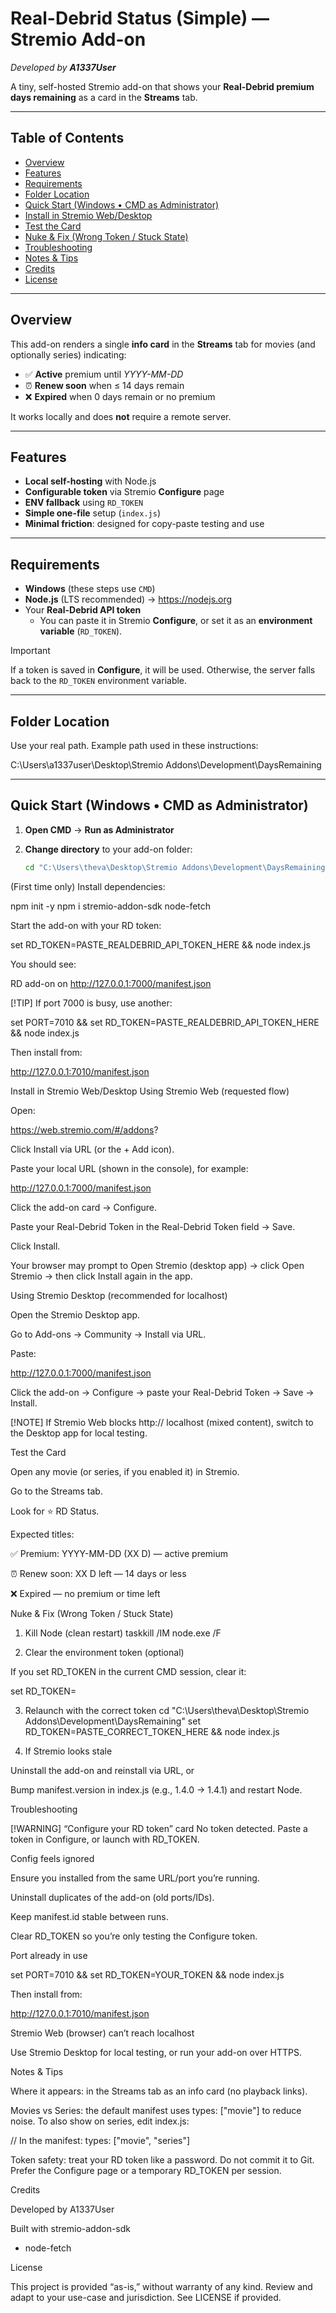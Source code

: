 # Real-Debrid Status (Simple) — Stremio Add-on
*Developed by **A1337User***  

A tiny, self-hosted Stremio add-on that shows your **Real-Debrid premium days remaining** as a card in the **Streams** tab.

---

## Table of Contents
- [Overview](#overview)
- [Features](#features)
- [Requirements](#requirements)
- [Folder Location](#folder-location)
- [Quick Start (Windows • CMD as Administrator)](#quick-start-windows--cmd-as-administrator)
- [Install in Stremio Web/Desktop](#install-in-stremio-webdesktop)
- [Test the Card](#test-the-card)
- [Nuke & Fix (Wrong Token / Stuck State)](#nuke--fix-wrong-token--stuck-state)
- [Troubleshooting](#troubleshooting)
- [Notes & Tips](#notes--tips)
- [Credits](#credits)
- [License](#license)

---

## Overview
This add-on renders a single **info card** in the **Streams** tab for movies (and optionally series) indicating:
- ✅ **Active** premium until *YYYY-MM-DD*  
- ⏰ **Renew soon** when ≤ 14 days remain  
- ❌ **Expired** when 0 days remain or no premium

It works locally and does **not** require a remote server.

---

## Features
- **Local self-hosting** with Node.js
- **Configurable token** via Stremio **Configure** page
- **ENV fallback** using `RD_TOKEN`
- **Simple one-file** setup (`index.js`)
- **Minimal friction**: designed for copy-paste testing and use

---

## Requirements
- **Windows** (these steps use `CMD`)
- **Node.js** (LTS recommended) → https://nodejs.org
- Your **Real-Debrid API token**
  - You can paste it in Stremio **Configure**, or set it as an **environment variable** (`RD_TOKEN`).

> [!IMPORTANT]
> If a token is saved in **Configure**, it will be used. Otherwise, the server falls back to the `RD_TOKEN` environment variable.

---

## Folder Location
Use your real path. Example path used in these instructions:

C:\Users\a1337user\Desktop\Stremio Addons\Development\DaysRemaining


---

## Quick Start (Windows • CMD as Administrator)

1. **Open CMD** → **Run as Administrator**

2. **Change directory** to your add-on folder:
   ```cmd
   cd "C:\Users\theva\Desktop\Stremio Addons\Development\DaysRemaining"

(First time only) Install dependencies:

npm init -y
npm i stremio-addon-sdk node-fetch


Start the add-on with your RD token:

set RD_TOKEN=PASTE_REALDEBRID_API_TOKEN_HERE && node index.js


You should see:

RD add-on on http://127.0.0.1:7000/manifest.json


[!TIP]
If port 7000 is busy, use another:

set PORT=7010 && set RD_TOKEN=PASTE_REALDEBRID_API_TOKEN_HERE && node index.js


Then install from:

http://127.0.0.1:7010/manifest.json

Install in Stremio Web/Desktop
Using Stremio Web (requested flow)

Open:

https://web.stremio.com/#/addons?


Click Install via URL (or the + Add icon).

Paste your local URL (shown in the console), for example:

http://127.0.0.1:7000/manifest.json


Click the add-on card → Configure.

Paste your Real-Debrid Token in the Real-Debrid Token field → Save.

Click Install.

Your browser may prompt to Open Stremio (desktop app) → click Open Stremio → then click Install again in the app.

Using Stremio Desktop (recommended for localhost)

Open the Stremio Desktop app.

Go to Add-ons → Community → Install via URL.

Paste:

http://127.0.0.1:7000/manifest.json


Click the add-on → Configure → paste your Real-Debrid Token → Save → Install.

[!NOTE]
If Stremio Web blocks http:// localhost (mixed content), switch to the Desktop app for local testing.

Test the Card

Open any movie (or series, if you enabled it) in Stremio.

Go to the Streams tab.

Look for ⭐ RD Status.

Expected titles:

✅ Premium: YYYY-MM-DD (XX D) — active premium

⏰ Renew soon: XX D left — 14 days or less

❌ Expired — no premium or time left

Nuke & Fix (Wrong Token / Stuck State)
1) Kill Node (clean restart)
taskkill /IM node.exe /F

2) Clear the environment token (optional)

If you set RD_TOKEN in the current CMD session, clear it:

set RD_TOKEN=

3) Relaunch with the correct token
cd "C:\Users\theva\Desktop\Stremio Addons\Development\DaysRemaining"
set RD_TOKEN=PASTE_CORRECT_TOKEN_HERE && node index.js

4) If Stremio looks stale

Uninstall the add-on and reinstall via URL, or

Bump manifest.version in index.js (e.g., 1.4.0 → 1.4.1) and restart Node.

Troubleshooting

[!WARNING]
“Configure your RD token” card
No token detected. Paste a token in Configure, or launch with RD_TOKEN.

Config feels ignored

Ensure you installed from the same URL/port you’re running.

Uninstall duplicates of the add-on (old ports/IDs).

Keep manifest.id stable between runs.

Clear RD_TOKEN so you’re only testing the Configure token.

Port already in use

set PORT=7010 && set RD_TOKEN=YOUR_TOKEN && node index.js


Then install from:

http://127.0.0.1:7010/manifest.json


Stremio Web (browser) can’t reach localhost

Use Stremio Desktop for local testing, or run your add-on over HTTPS.

Notes & Tips

Where it appears: in the Streams tab as an info card (no playback links).

Movies vs Series: the default manifest uses types: ["movie"] to reduce noise.
To also show on series, edit index.js:

// In the manifest:
types: ["movie", "series"]


Token safety: treat your RD token like a password.
Do not commit it to Git. Prefer the Configure page or a temporary RD_TOKEN per session.

Credits

Developed by A1337User

Built with stremio-addon-sdk
 + node-fetch

License

This project is provided “as-is,” without warranty of any kind. Review and adapt to your use-case and jurisdiction. See LICENSE if provided.


